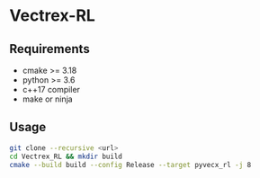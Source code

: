 # Vectrex-RL

## Requirements
* cmake >= 3.18
* python >= 3.6
* c++17 compiler
* make or ninja

## Usage
```bash
git clone --recursive <url>
cd Vectrex_RL && mkdir build
cmake --build build --config Release --target pyvecx_rl -j 8
```
